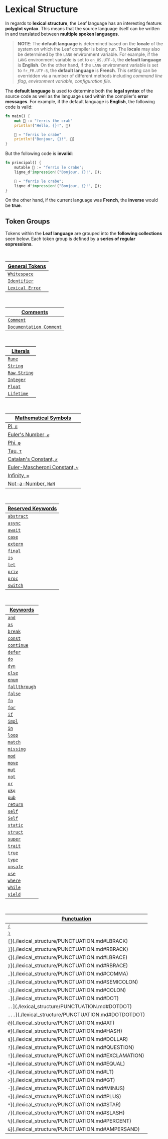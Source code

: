 # Lexical Structure

In regards to **lexical structure**, the Leaf language has an interesting feature:
**polyglot syntax**. This means that the source language itself can be written
in and translated between **multiple spoken languages**.

> **NOTE**: The **default language** is determined based on the **locale** of the system on which the Leaf compiler is being run. The **locale** may also be determined by the `LANG` environment variable. For example, if the `LANG` environment variable is set to `en_US.UTF-8`, the **default language** is **English**. On the other hand, if the `LANG` environment variable is set to `fr_FR.UTF-8`, the **default language** is **French**. This setting can be overridden via a number of different methods including _command line flag_, _environment variable_, _configuration file_.

The **default language** is used to determine both the **legal syntax** of the source code as well as the language used within the compiler's **error messages**. For example, if the default language is **English**, the following code is valid:

```rust
fn main() {
    mut 🦀 := "ferris the crab"
    println!("Hello, {}!", 🦀)

    🦀 = "ferris le crabe"
    println!("Bonjour, {}!", 🦀)
}
```

But the following code is **invalid**:

```rust
fn principal() {
    mutable 🦀 := "ferris le crabe";
    ligne_d'impression!("Bonjour, {}!", 🦀);

    🦀 = "ferris le crabe";
    ligne_d'impression!("Bonjour, {}!", 🦀);
}
```

On the other hand, if the current language was **French**, the **inverse** would be **true**.

## Token Groups

Tokens within the **Leaf language** are grouped into the **following collections** seen
below. Each token group is defined by a **series of regular expressions**.

<br>

| [General Tokens](./lexical_structure/GENERAL_TOKENS.md)                |
| ---------------------------------------------------------------------- |
| [`Whitespace`](./lexical_structure/GENERAL_TOKENS.md#whitespace)       |
| [`Identifier`](./lexical_structure/GENERAL_TOKENS.md#identifier)       |
| [`Lexical Error`](./lexical_structure/GENERAL_TOKENS.md#lexical-error) |

<br>

| [Comments](./lexical_structure/COMMENTS.md)                            |
| ---------------------------------------------------------------------- |
| [`Comment`](./lexical_structure/COMMENTS.md#comment-comment)           |
| [`Documentation Comment`](./lexical_structure/COMMENTS.md#doc-comment) |

<!-- TODO: refactor to this -->
<!-- | Line Comment                                |
| Block Comment                               |
| Documentation Comment                       | -->

<br>

| [Literals](./lexical_structure/LITERALS.md)                |
| ---------------------------------------------------------- |
| [`Rune`](./lexical_structure/LITERALS.md#RUNE)             |
| [`String`](./lexical_structure/LITERALS.md#STRING)         |
| [`Raw String`](./lexical_structure/LITERALS.md#RAW_STRING) |
| [`Integer`](./lexical_structure/LITERALS.md#INTEGER)       |
| [`Float`](./lexical_structure/LITERALS.md#FLOAT)           |
| [`Lifetime`](./lexical_structure/LITERALS.md#LIFETIME)     |

<br>

<!-- TODO: add more mathematical symbols of interest -->
<!-- | Epsilon                                                             | -->

| [Mathematical Symbols](./lexical_structure/MATHEMATICAL_SYMBOLS.md)                      |
| ---------------------------------------------------------------------------------------- |
| [Pi, `π`](./lexical_structure/MATHEMATICAL_SYMBOLS.md#PI)                                |
| [Euler's Number, `𝑒`](./lexical_structure/MATHEMATICAL_SYMBOLS.md#EULER)                 |
| [Phi, `φ`](./lexical_structure/MATHEMATICAL_SYMBOLS.md#PHI)                              |
| [Tau, `τ`](./lexical_structure/MATHEMATICAL_SYMBOLS.md#TAU)                              |
| [Catalan's Constant, `𝑘`](./lexical_structure/MATHEMATICAL_SYMBOLS.md#CATALAN)           |
| [Euler-Mascheroni Constant, `𝛾`](./lexical_structure/MATHEMATICAL_SYMBOLS.md#EULERGAMMA) |
| [Infinity, `∞`](./lexical_structure/MATHEMATICAL_SYMBOLS.md#INFINITY)                    |
| [Not-a-Number, `NaN`](./lexical_structure/MATHEMATICAL_SYMBOLS.md#NAN)                   |

<br>

| [Reserved Keywords](./lexical_structure/KEYWORDS.md)                            |
| ------------------------------------------------------------------------------- |
| [`abstract`](./lexical_structure/tokens/keywords/reserved/RESERVED.md#ABSTRACT) |
| [`async`](./lexical_structure/tokens/keywords/reserved/RESERVED.md#ASYNC)       |
| [`await`](./lexical_structure/tokens/keywords/reserved/RESERVED.md#AWAIT)       |
| [`case`](./lexical_structure/tokens/keywords/reserved/RESERVED.md#CASE)         |
| [`extern`](./lexical_structure/tokens/keywords/reserved/RESERVED.md#EXTERN)     |
| [`final`](./lexical_structure/tokens/keywords/reserved/RESERVED.md#FINAL)       |
| [`is`](./lexical_structure/tokens/keywords/reserved/RESERVED.md#IS)             |
| [`let`](./lexical_structure/tokens/keywords/reserved/RESERVED.md#LET)           |
| [`priv`](./lexical_structure/tokens/keywords/reserved/RESERVED.md#PRIV)         |
| [`proc`](./lexical_structure/tokens/keywords/reserved/RESERVED.md#PROC)         |
| [`switch`](./lexical_structure/tokens/keywords/reserved/RESERVED.md#SWITCH)     |

<br>

| [Keywords](./lexical_structure/KEYWORDS.md)                  |
| ------------------------------------------------------------ |
| [`and`](./lexical_structure/KEYWORDS.md#AND)                 |
| [`as`](./lexical_structure/KEYWORDS.md#AS)                   |
| [`break`](./lexical_structure/KEYWORDS.md#BREAK)             |
| [`const`](./lexical_structure/KEYWORDS.md#CONST)             |
| [`continue`](./lexical_structure/KEYWORDS.md#CONTINUE)       |
| [`defer`](./lexical_structure/KEYWORDS.md#DEFER)             |
| [`do`](./lexical_structure/KEYWORDS.md#DO)                   |
| [`dyn`](./lexical_structure/KEYWORDS.md#DYN)                 |
| [`else`](./lexical_structure/KEYWORDS.md#ELSE)               |
| [`enum`](./lexical_structure/KEYWORDS.md#ENUM)               |
| [`fallthrough`](./lexical_structure/KEYWORDS.md#FALLTHROUGH) |
| [`false`](./lexical_structure/KEYWORDS.md#FALSE)             |
| [`fn`](./lexical_structure/KEYWORDS.md#FN)                   |
| [`for`](./lexical_structure/KEYWORDS.md#FOR)                 |
| [`if`](./lexical_structure/KEYWORDS.md#IF)                   |
| [`impl`](./lexical_structure/KEYWORDS.md#IMPL)               |
| [`in`](./lexical_structure/KEYWORDS.md#IN)                   |
| [`loop`](./lexical_structure/KEYWORDS.md#LOOP)               |
| [`match`](./lexical_structure/KEYWORDS.md#MATCH)             |
| [`missing`](./lexical_structure/KEYWORDS.md#MISSING)         |
| [`mod`](./lexical_structure/KEYWORDS.md#MOD)                 |
| [`move`](./lexical_structure/KEYWORDS.md#MOVE)               |
| [`mut`](./lexical_structure/KEYWORDS.md#MUT)                 |
| [`not`](./lexical_structure/KEYWORDS.md#NOT)                 |
| [`or`](./lexical_structure/KEYWORDS.md#OR)                   |
| [`pkg`](./lexical_structure/KEYWORDS.md#PACKAGE)             |
| [`pub`](./lexical_structure/KEYWORDS.md#PUB)                 |
| [`return`](./lexical_structure/KEYWORDS.md#RETURN)           |
| [`self`](./lexical_structure/KEYWORDS.md#SELF_VALUE)         |
| [`Self`](./lexical_structure/KEYWORDS.md#SELF_TYPE)          |
| [`static`](./lexical_structure/KEYWORDS.md#STATIC)           |
| [`struct`](./lexical_structure/KEYWORDS.md#STRUCT)           |
| [`super`](./lexical_structure/KEYWORDS.md#SUPER)             |
| [`trait`](./lexical_structure/KEYWORDS.md#TRAIT)             |
| [`true`](./lexical_structure/KEYWORDS.md#TRUE)               |
| [`type`](./lexical_structure/KEYWORDS.md#TYPE)               |
| [`unsafe`](./lexical_structure/KEYWORDS.md#UNSAFE)           |
| [`use`](./lexical_structure/KEYWORDS.md#USE)                 |
| [`where`](./lexical_structure/KEYWORDS.md#WHERE)             |
| [`while`](./lexical_structure/KEYWORDS.md#WHILE)             |
| [`yield`](./lexical_structure/KEYWORDS.md#YIELD)             |

<!-- | [`union`](./lexical_structure/KEYWORDS.md#UNION)             | -->

<br>

| [Punctuation](./lexical_structure/PUNCTUATION.md)    |
| ---------------------------------------------------- |
| [`(`](./lexical_structure/PUNCTUATION.md#LPAREN)     |
| [`)`](./lexical_structure/PUNCTUATION.md#RPAREN)     |
| `[`](./lexical_structure/PUNCTUATION.md#LBRACK)      |
| `]`](./lexical_structure/PUNCTUATION.md#RBRACK)      |
| `{`](./lexical_structure/PUNCTUATION.md#LBRACE)      |
| `}`](./lexical_structure/PUNCTUATION.md#RBRACE)      |
| `,`](./lexical_structure/PUNCTUATION.md#COMMA)       |
| `;`](./lexical_structure/PUNCTUATION.md#SEMICOLON)   |
| `:`](./lexical_structure/PUNCTUATION.md#COLON)       |
| `.`](./lexical_structure/PUNCTUATION.md#DOT)         |
| `..`](./lexical_structure/PUNCTUATION.md#DOTDOT)     |
| `...`](./lexical_structure/PUNCTUATION.md#DOTDOTDOT) |
| `@`](./lexical_structure/PUNCTUATION.md#AT)          |
| `#`](./lexical_structure/PUNCTUATION.md#HASH)        |
| `$`](./lexical_structure/PUNCTUATION.md#DOLLAR)      |
| `?`](./lexical_structure/PUNCTUATION.md#QUESTION)    |
| `!`](./lexical_structure/PUNCTUATION.md#EXCLAMATION) |
| `=`](./lexical_structure/PUNCTUATION.md#EQUAL)       |
| `<`](./lexical_structure/PUNCTUATION.md#LT)          |
| `>`](./lexical_structure/PUNCTUATION.md#GT)          |
| `-`](./lexical_structure/PUNCTUATION.md#MINUS)       |
| `+`](./lexical_structure/PUNCTUATION.md#PLUS)        |
| `*`](./lexical_structure/PUNCTUATION.md#STAR)        |
| `/`](./lexical_structure/PUNCTUATION.md#SLASH)       |
| `%`](./lexical_structure/PUNCTUATION.md#PERCENT)     |
| `&`](./lexical_structure/PUNCTUATION.md#AMPERSAND)   |
